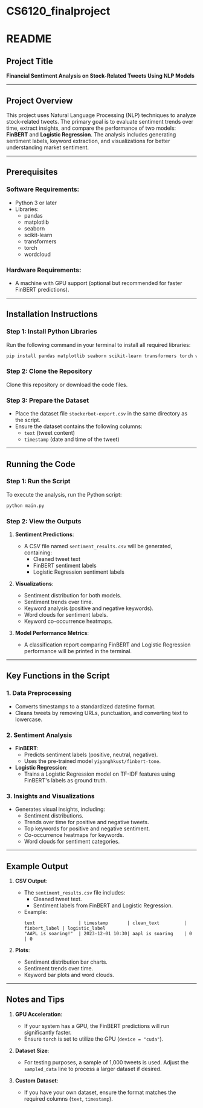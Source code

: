 # CS6120_finalproject
# README

## Project Title
**Financial Sentiment Analysis on Stock-Related Tweets Using NLP Models**

---

## Project Overview
This project uses Natural Language Processing (NLP) techniques to analyze stock-related tweets. The primary goal is to evaluate sentiment trends over time, extract insights, and compare the performance of two models: **FinBERT** and **Logistic Regression**. The analysis includes generating sentiment labels, keyword extraction, and visualizations for better understanding market sentiment.

---

## Prerequisites

### Software Requirements:
- Python 3 or later
- Libraries:
  - pandas
  - matplotlib
  - seaborn
  - scikit-learn
  - transformers
  - torch
  - wordcloud

### Hardware Requirements:
- A machine with GPU support (optional but recommended for faster FinBERT predictions).

---

## Installation Instructions

### Step 1: Install Python Libraries
Run the following command in your terminal to install all required libraries:
```bash
pip install pandas matplotlib seaborn scikit-learn transformers torch wordcloud
```

### Step 2: Clone the Repository
Clone this repository or download the code files.

### Step 3: Prepare the Dataset
- Place the dataset file `stockerbot-export.csv` in the same directory as the script.
- Ensure the dataset contains the following columns:
  - `text` (tweet content)
  - `timestamp` (date and time of the tweet)

---

## Running the Code

### Step 1: Run the Script
To execute the analysis, run the Python script:
```bash
python main.py
```

### Step 2: View the Outputs
1. **Sentiment Predictions**:
   - A CSV file named `sentiment_results.csv` will be generated, containing:
     - Cleaned tweet text
     - FinBERT sentiment labels
     - Logistic Regression sentiment labels
2. **Visualizations**:
   - Sentiment distribution for both models.
   - Sentiment trends over time.
   - Keyword analysis (positive and negative keywords).
   - Word clouds for sentiment labels.
   - Keyword co-occurrence heatmaps.

3. **Model Performance Metrics**:
   - A classification report comparing FinBERT and Logistic Regression performance will be printed in the terminal.

---

## Key Functions in the Script

### 1. **Data Preprocessing**
- Converts timestamps to a standardized datetime format.
- Cleans tweets by removing URLs, punctuation, and converting text to lowercase.

### 2. **Sentiment Analysis**
- **FinBERT**:
  - Predicts sentiment labels (positive, neutral, negative).
  - Uses the pre-trained model `yiyanghkust/finbert-tone`.
- **Logistic Regression**:
  - Trains a Logistic Regression model on TF-IDF features using FinBERT's labels as ground truth.

### 3. **Insights and Visualizations**
- Generates visual insights, including:
  - Sentiment distributions.
  - Trends over time for positive and negative tweets.
  - Top keywords for positive and negative sentiment.
  - Co-occurrence heatmaps for keywords.
  - Word clouds for sentiment categories.

---

## Example Output
1. **CSV Output**: 
   - The `sentiment_results.csv` file includes:
     - Cleaned tweet text.
     - Sentiment labels from FinBERT and Logistic Regression.
   - Example:
     ```
     text                | timestamp       | clean_text         | finbert_label | logistic_label
     "AAPL is soaring!"  | 2023-12-01 10:30| aapl is soaring    | 0             | 0
     ```

2. **Plots**: 
   - Sentiment distribution bar charts.
   - Sentiment trends over time.
   - Keyword bar plots and word clouds.

---

## Notes and Tips
1. **GPU Acceleration**:
   - If your system has a GPU, the FinBERT predictions will run significantly faster.
   - Ensure `torch` is set to utilize the GPU (`device = "cuda"`).

2. **Dataset Size**:
   - For testing purposes, a sample of 1,000 tweets is used. Adjust the `sampled_data` line to process a larger dataset if desired.

3. **Custom Dataset**:
   - If you have your own dataset, ensure the format matches the required columns (`text`, `timestamp`).

